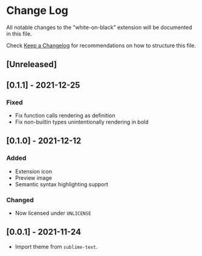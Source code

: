 # Change Log

All notable changes to the "white-on-black" extension will be documented in this file.

Check [Keep a Changelog](http://keepachangelog.com/) for recommendations on how to structure this file.

## [Unreleased]

## [0.1.1] - 2021-12-25
### Fixed
 - Fix function calls rendering as definition
 - Fix non-builtin types unintentionally rendering in bold

## [0.1.0] - 2021-12-12
### Added
 - Extension icon
 - Preview image
 - Semantic syntax highlighting support
### Changed
 - Now licensed under `UNLICENSE`

## [0.0.1] - 2021-11-24

- Import theme from `sublime-text`.
